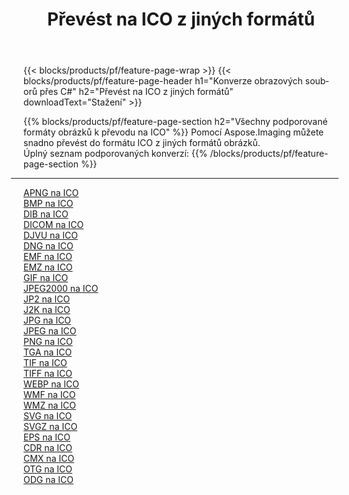 ﻿---
title: Převést na ICO z jiných formátů 
weight: 3920
url: /cs/java/conversion/to/ico 
lang: cs
langdirlevel: 2
locales: zh-hans,ja,it,ru,de,es,fr,nl,id,lt,pl,pt,vi,tr,ko,zh-hant,ar,hi,th,sv,cs,uk,he
description: Pomocí Aspose.Imaging můžete snadno převést na ICO z jiných formátů
---

{{< blocks/products/pf/feature-page-wrap >}}
{{< blocks/products/pf/feature-page-header h1="Konverze obrazových souborů přes C#" h2="Převést na ICO z jiných formátů" downloadText="Stažení" >}}


{{% blocks/products/pf/feature-page-section  h2="Všechny podporované formáty obrázků k převodu na ICO" %}}
Pomocí Aspose.Imaging můžete snadno převést do formátu ICO z jiných formátů obrázků.
<br/>
Úplný seznam podporovaných konverzí:
{{% /blocks/products/pf/feature-page-section %}}
<div class="container-fluid productfamilypage bg-gray">
    <div class="convertypes bg-gray agp-content section">
        <div class="container">
		<hr style="margin-left:-20px;"/>
		<div class="row other-converters">
		    <div class='col-md-2 other-converter remove-lp remove-rp'><a href="/imaging/cs/java/conversion/apng-to-ico" >APNG na ICO</a></div>
<div class='col-md-2 other-converter remove-lp remove-rp'><a href="/imaging/cs/java/conversion/bmp-to-ico" >BMP na ICO</a></div>
<div class='col-md-2 other-converter remove-lp remove-rp'><a href="/imaging/cs/java/conversion/dib-to-ico" >DIB na ICO</a></div>
<div class='col-md-2 other-converter remove-lp remove-rp'><a href="/imaging/cs/java/conversion/dicom-to-ico" >DICOM na ICO</a></div>
<div class='col-md-2 other-converter remove-lp remove-rp'><a href="/imaging/cs/java/conversion/djvu-to-ico" >DJVU na ICO</a></div>
<div class='col-md-2 other-converter remove-lp remove-rp'><a href="/imaging/cs/java/conversion/dng-to-ico" >DNG na ICO</a></div>
<div class='col-md-2 other-converter remove-lp remove-rp'><a href="/imaging/cs/java/conversion/emf-to-ico" >EMF na ICO</a></div>
<div class='col-md-2 other-converter remove-lp remove-rp'><a href="/imaging/cs/java/conversion/emz-to-ico" >EMZ na ICO</a></div>
<div class='col-md-2 other-converter remove-lp remove-rp'><a href="/imaging/cs/java/conversion/gif-to-ico" >GIF na ICO</a></div>
<div class='col-md-2 other-converter remove-lp remove-rp'><a href="/imaging/cs/java/conversion/jpeg2000-to-ico" >JPEG2000 na ICO</a></div>
<div class='col-md-2 other-converter remove-lp remove-rp'><a href="/imaging/cs/java/conversion/jp2-to-ico" >JP2 na ICO</a></div>
<div class='col-md-2 other-converter remove-lp remove-rp'><a href="/imaging/cs/java/conversion/j2k-to-ico" >J2K na ICO</a></div>
<div class='col-md-2 other-converter remove-lp remove-rp'><a href="/imaging/cs/java/conversion/jpg-to-ico" >JPG na ICO</a></div>
<div class='col-md-2 other-converter remove-lp remove-rp'><a href="/imaging/cs/java/conversion/jpeg-to-ico" >JPEG na ICO</a></div>
<div class='col-md-2 other-converter remove-lp remove-rp'><a href="/imaging/cs/java/conversion/png-to-ico" >PNG na ICO</a></div>
<div class='col-md-2 other-converter remove-lp remove-rp'><a href="/imaging/cs/java/conversion/tga-to-ico" >TGA na ICO</a></div>
<div class='col-md-2 other-converter remove-lp remove-rp'><a href="/imaging/cs/java/conversion/tif-to-ico" >TIF na ICO</a></div>
<div class='col-md-2 other-converter remove-lp remove-rp'><a href="/imaging/cs/java/conversion/tiff-to-ico" >TIFF na ICO</a></div>
<div class='col-md-2 other-converter remove-lp remove-rp'><a href="/imaging/cs/java/conversion/webp-to-ico" >WEBP na ICO</a></div>
<div class='col-md-2 other-converter remove-lp remove-rp'><a href="/imaging/cs/java/conversion/wmf-to-ico" >WMF na ICO</a></div>
<div class='col-md-2 other-converter remove-lp remove-rp'><a href="/imaging/cs/java/conversion/wmz-to-ico" >WMZ na ICO</a></div>
<div class='col-md-2 other-converter remove-lp remove-rp'><a href="/imaging/cs/java/conversion/svg-to-ico" >SVG na ICO</a></div>
<div class='col-md-2 other-converter remove-lp remove-rp'><a href="/imaging/cs/java/conversion/svgz-to-ico" >SVGZ na ICO</a></div>
<div class='col-md-2 other-converter remove-lp remove-rp'><a href="/imaging/cs/java/conversion/eps-to-ico" >EPS na ICO</a></div>
<div class='col-md-2 other-converter remove-lp remove-rp'><a href="/imaging/cs/java/conversion/cdr-to-ico" >CDR na ICO</a></div>
<div class='col-md-2 other-converter remove-lp remove-rp'><a href="/imaging/cs/java/conversion/cmx-to-ico" >CMX na ICO</a></div>
<div class='col-md-2 other-converter remove-lp remove-rp'><a href="/imaging/cs/java/conversion/otg-to-ico" >OTG na ICO</a></div>
<div class='col-md-2 other-converter remove-lp remove-rp'><a href="/imaging/cs/java/conversion/odg-to-ico" >ODG na ICO</a></div>
                </div>
        </div>
    </div>
</div>
<br/>

